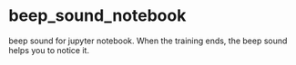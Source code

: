 # beep_sound_notebook
beep sound for jupyter notebook. When the training ends, the beep sound helps you to notice it.
